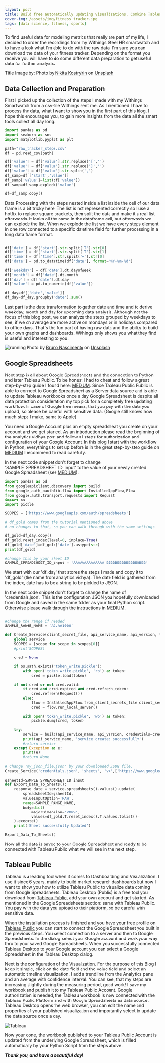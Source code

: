```yaml
---
layout: post
title: Build free automatically updating visualizations. Combine Tableau Public, Google Spreadsheets and Python
cover-img: /assets/img/fitness_tracker.jpg
tags: [data science, fitness, sports]
---
```



To find useful data for modeling metrics that really are part of my life, I decided to order the recordings from my Withings Steel HR smartwatch and to have a look what I'm able to do with the raw data. I'm sure you can download the data of your fitness tracker. Depending on the format you receive you will have to do some different data preparation to get useful data for further analysis.

Title Image by: <span>Photo by <a href="https://unsplash.com/@chilinik?utm_source=unsplash&amp;utm_medium=referral&amp;utm_content=creditCopyText">Nikita Kostrykin</a> on <a href="https://unsplash.com/s/photos/fitness-tracker?utm_source=unsplash&amp;utm_medium=referral&amp;utm_content=creditCopyText">Unsplash</a></span>

## Data Collection and Preparation

First I picked up the collection of the steps I made with my Withings Smartwatch from a csv-file Withings sent me. As I mentioned I have to process the data, what I want to show you in the first part of this blog. I hope this encourages you, to gain more insights from the data all the smart tools collect all day long.

```python
import pandas as pd
import seaborn as sns
import matplotlib.pyplot as plt

path="raw_tracker_steps.csv"
df = pd.read_csv(path)

df['value'] = df['value'].str.replace('[','')
df['value'] = df['value'].str.replace(']','')
df['value'] = df['value'].str.split(',')
df_samp=df[['start','value']]
df_samp['value']=list(df['value'])
df_samp=df_samp.explode('value')

df=df_samp.copy()
```

Data Processing with the steps nested inside a list inside the cell of our data frame is a bit tricky here. The list is not represented correctly so I use a hotfix to replace square brackets, then split the data and make it a real list afterwards. It looks all the same in the dataframe cell, but afterwards we can explode the list. When we explode the list we have every steps element in one row connected to a specific datetime field for further processing in a long data frame format.

```python

df['date'] = df['start'].str.split('T').str[0]
df['time'] = df['start'].str.split('T').str[1]
df['time'] = df['time'].str.split('+').str[0]
df['date'] = pd.to_datetime(df['date'], format='%Y-%m-%d')

df['weekday'] = df['date'].dt.dayofweek
df['month'] = df['date'].dt.month
df['day'] = df['date'].dt.day
df['value'] = pd.to_numeric(df['value'])

df_day=df[['date','value']]
df_day=df_day.groupby('date').sum()

```
Last part is the date transformation to gather date and time and to derive weekday, month and day for upcoming data analysis. Although not the focus of this blog post, we can analyze the steps grouped by weekdays to see, if we on average are more active on mondays or in holidays compared to office days. That's the fun part of having raw data and the ability to build your own graphs and dashboards. Withings only shows you what they find is useful and interesting to you.

![running](/assets/img/running.jpg)
<span>Photo by <a href="https://unsplash.com/@bruno_nascimento?utm_source=unsplash&amp;utm_medium=referral&amp;utm_content=creditCopyText">Bruno Nascimento</a> on <a href="https://unsplash.com/s/photos/running?utm_source=unsplash&amp;utm_medium=referral&amp;utm_content=creditCopyText">Unsplash</a></span> 

## Google Spreadsheets

Next step is all about Google Spreadsheets and the connection to Python and later Tableau Public. To be honest I had to cheat and follow a great step-by-step guide I found here: [MEDIUM](https://medium.com/analytics-vidhya/how-to-read-and-write-data-to-google-spreadsheet-using-python-ebf54d51a72c). Since Tableau Public Public is able to connect to Google Spreadsheet as a Server data source and is able to update Tableau workbooks once a day Google Spreadsheet is despite all data protection consideration my top pick for a completely free updating workflow. In case of Google free means, that you pay with the data you upload, so please be careful with sensitive data. (Google still knows how much steps I make, same to Apple)

You need a Google Account plus an empty spreadsheat you create on your account and we get started. As an introduction please read the beginning of the analytics vidhya post and follow all steps for authorization and configuration of your Google Account. In this blog I start with the workflow in Python, everythings to set up before is in the great step-by-step guide on [MEDIUM](https://medium.com/analytics-vidhya/how-to-read-and-write-data-to-google-spreadsheet-using-python-ebf54d51a72c) I recommend to read carefully.

In the next code snippet don't forget to change 'SAMPLE_SPREADSHEET_ID_input' to the value of your newly created Google Spreadsheet (see [MEDIUM](https://medium.com/analytics-vidhya/how-to-read-and-write-data-to-google-spreadsheet-using-python-ebf54d51a72c)).

```python
import pandas as pd
from googleapiclient.discovery import build
from google_auth_oauthlib.flow import InstalledAppFlow,Flow
from google.auth.transport.requests import Request
import os
import pickle

SCOPES = ['https://www.googleapis.com/auth/spreadsheets']

# df_gold comes from the tutorial mentioned above
# no changes to that, so you can walk through with the same settings

df_gold=df_day.copy()
df_gold.reset_index(level=0, inplace=True)
df_gold['date']=df_gold['date'].astype(str)
print(df_gold)

#change this by your sheet ID
SAMPLE_SPREADSHEET_ID_input = 'AAAAAAAAAAAAAA-BBBBBBBBBBBBBBBBBB'

```

We start with our 'df_day' that stores the steps I made and copy it to 'df_gold' (the name from analytics vidhya). The date field is gathered from the index, date has to be a string to be pickled to JSON.

In the next code snippet don't forget to change the name of 'credentials.json'. This is the configuration JSON you hopefully downloaded from Google and saved in the same folder as your final Python script. Otherwise please walk through the instructions in [MEDIUM](https://medium.com/analytics-vidhya/how-to-read-and-write-data-to-google-spreadsheet-using-python-ebf54d51a72c).
```python

#change the range if needed
SAMPLE_RANGE_NAME = 'A1:AA1000'

def Create_Service(client_secret_file, api_service_name, api_version, *scopes):
    global service
    SCOPES = [scope for scope in scopes[0]]
    #print(SCOPES)
    
    cred = None

    if os.path.exists('token_write.pickle'):
        with open('token_write.pickle', 'rb') as token:
            cred = pickle.load(token)

    if not cred or not cred.valid:
        if cred and cred.expired and cred.refresh_token:
            cred.refresh(Request())
        else:
            flow = InstalledAppFlow.from_client_secrets_file(client_secret_file, SCOPES)
            cred = flow.run_local_server()

        with open('token_write.pickle', 'wb') as token:
            pickle.dump(cred, token)

    try:
        service = build(api_service_name, api_version, credentials=cred)
        print(api_service_name, 'service created successfully')
        #return service
    except Exception as e:
        print(e)
        #return None
        
# change 'my_json_file.json' by your downloaded JSON file.
Create_Service('credentials.json', 'sheets', 'v4',['https://www.googleapis.com/auth/spreadsheets'])
 
gsheetId=SAMPLE_SPREADSHEET_ID_input   
def Export_Data_To_Sheets():
    response_date = service.spreadsheets().values().update(
        spreadsheetId=gsheetId,
        valueInputOption='RAW',
        range=SAMPLE_RANGE_NAME,
        body=dict(
            majorDimension='ROWS',
            values=df_gold.T.reset_index().T.values.tolist())
    ).execute()
    print('Sheet successfully Updated')

Export_Data_To_Sheets()

```
Now all the data is saved to your Google Spreadsheet and ready to be connected with Tableau Public what we will see in the next step.

## Tableau Public

Tableau is a leading tool when it comes to Dashboarding and Visualization. I use it since 6 years, mainly to build market research dashboards but now I want to show you how to utilize Tableau Public to visualize data coming from Google Spreadsheets. Tableau Desktop (Public) is a free tool you download from [Tableau Public](https://public.tableau.com), add your own account and get started. As mentioned in the Google Spreadsheets section: same with Tableau Public. You pay with the data you upload to their platform, so be careful with sensitive data.

When the installation process is finished and you have your free profile on [Tableau Public](https://public.tableau.com) you can start to connect the Google Spreadsheet you built in the previous steps. You select connection to a server and then to Google Spreadsheets. In the dialog select your Google account and work your way thru to your saved Google Spreadsheets. When you successfully connected Tableau Desktop to your Google account you can select a Google Spreadsheet in the Tableau Desktop dialog.

Next is the configuration of the Visualization. For the purpose of this Blog I keep it simple, click on the date field and the value field and select an automatic timeline visualization. I add a trendline from the Analytics pane and an average with confidence interval. You can see, that my steps are increasing slightly during the measuring period, good work! I save my workbook and publish it to my Tableau Public Account. Google authorization is needed, the Tableau workbook is now connected with the Tableau Public Platform and with Google Spreadsheets as data source. Tableau Desktop opens the web browser, you can edit the name and properties of your published visualization and importantly select to update the data source once a day.

![Tableau](/assets/img/Tableau_steps.jpeg)

Now your done, the workbook published to your Tableau Public Account is updated from the underlying Google Spreadsheet, which is filled automatically by your Python Script from the steps above.

***Thank you, and have a beautiful day!***
